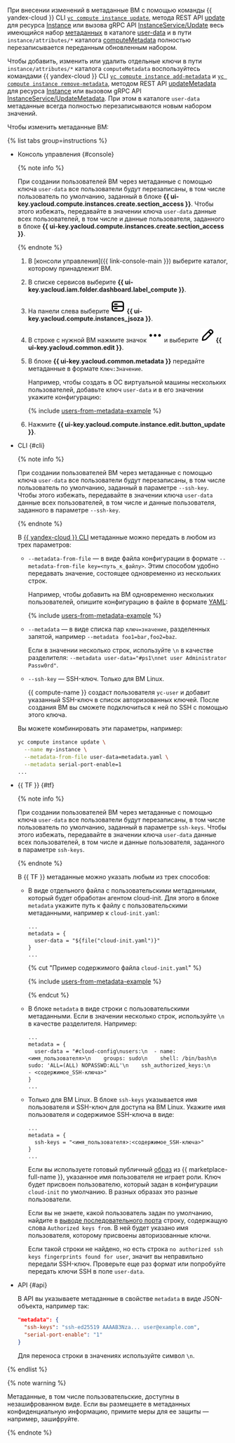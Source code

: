 При внесении изменений в метаданные ВМ с помощью команды {{ yandex-cloud }} CLI [`yc compute instance update`](../../../cli/cli-ref/compute/cli-ref/instance/update.md), метода REST API [update](../../../compute/api-ref/Instance/update.md) для ресурса [Instance](../../../compute/api-ref/Instance/index.md) или вызова gRPC API [InstanceService/Update](../../../compute/api-ref/grpc/Instance/update.md) весь имеющийся набор [метаданных](../../../compute/concepts/vm-metadata.md) в каталоге [user-data](../../../compute/concepts/metadata/directories.md#dir-user) и в пути `instance/attributes/*` каталога [computeMetadata](../../../compute/concepts/metadata/directories.md#dir-compute) полностью перезаписывается переданным обновленным набором.

Чтобы добавить, изменить или удалить отдельные ключи в пути `instance/attributes/*` каталога `computeMetadata` воспользуйтесь командами {{ yandex-cloud }} CLI [`yc compute instance add-metadata`](../../../cli/cli-ref/compute/cli-ref/instance/add-metadata.md) и [`yc compute instance remove-metadata`](../../../cli/cli-ref/compute/cli-ref/instance/remove-metadata.md), методом REST API [updateMetadata](../../../compute/api-ref/Instance/updateMetadata.md) для ресурса [Instance](../../../compute/api-ref/Instance/index.md) или вызовом gRPC API [InstanceService/UpdateMetadata](../../../compute/api-ref/grpc/Instance/updateMetadata.md). При этом в каталоге `user-data` метаданные всегда полностью перезаписываются новым набором значений.

Чтобы изменить метаданные ВМ:

{% list tabs group=instructions %}

- Консоль управления {#console}

  {% note info %}

  При создании пользователей ВМ через метаданные с помощью ключа `user-data` все пользователи будут перезаписаны, в том числе пользователь по умолчанию, заданный в блоке **{{ ui-key.yacloud.compute.instances.create.section_access }}**. Чтобы этого избежать, передавайте в значении ключа `user-data` данные всех пользователей, в том числе и данные пользователя, заданного в блоке **{{ ui-key.yacloud.compute.instances.create.section_access }}**.

  {% endnote %}

  1. В [консоли управления]({{ link-console-main }}) выберите каталог, которому принадлежит ВМ.
  1. В списке сервисов выберите **{{ ui-key.yacloud.iam.folder.dashboard.label_compute }}**.
  1. На панели слева выберите ![image](../../../_assets/console-icons/server.svg) **{{ ui-key.yacloud.compute.instances_jsoza }}**.
  1. В строке с нужной ВМ нажмите значок ![image](../../../_assets/console-icons/ellipsis.svg) и выберите ![image](../../../_assets/console-icons/pencil.svg) **{{ ui-key.yacloud.common.edit }}**.
  1. В блоке **{{ ui-key.yacloud.common.metadata }}** передайте метаданные в формате `Ключ:Значение`.

      Например, чтобы создать в ОС виртуальной машины нескольких пользователей, добавьте ключ `user-data` и в его значении укажите конфигурацию:

      {% include [users-from-metadata-example](../users-from-metadata-example.md) %}

  1. Нажмите **{{ ui-key.yacloud.compute.instance.edit.button_update }}**.

- CLI {#cli}

  {% note info %}

  При создании пользователей ВМ через метаданные с помощью ключа `user-data` все пользователи будут перезаписаны, в том числе пользователь по умолчанию, заданный в параметре `--ssh-key`. Чтобы этого избежать, передавайте в значении ключа `user-data` данные всех пользователей, в том числе и данные пользователя, заданного в параметре `--ssh-key`.

  {% endnote %}

  В [{{ yandex-cloud }} CLI](../../../glossary/cli.md) метаданные можно передать в любом из трех параметров:

  * `--metadata-from-file` — в виде файла конфигурации в формате `--metadata-from-file key=<путь_к_файлу>`. Этим способом удобно передавать значение, состоящее одновременно из нескольких строк.

      Например, чтобы добавить на ВМ одновременно нескольких пользователей, опишите конфигурацию в файле в формате [YAML](https://yaml.org/):

      {% include [users-from-metadata-example](../users-from-metadata-example.md) %}

  * `--metadata` — в виде списка пар `ключ=значение`, разделенных запятой, например `--metadata foo1=bar,foo2=baz`.

      Если в значении несколько строк, используйте `\n` в качестве разделителя: `--metadata user-data="#ps1\nnet user Administrator Passw0rd"`.
  * `--ssh-key` — SSH-ключ. Только для ВМ Linux.

    {{ compute-name }} создаст пользователя `yc-user` и добавит указанный SSH-ключ в список авторизованных ключей. После создания ВМ вы сможете подключиться к ней по SSH с помощью этого ключа.

  Вы можете комбинировать эти параметры, например:

  ```bash
  yc compute instance update \
    --name my-instance \
    --metadata-from-file user-data=metadata.yaml \
    --metadata serial-port-enable=1
  ...
  ```

- {{ TF }} {#tf}

  {% note info %}

  При создании пользователей ВМ через метаданные с помощью ключа `user-data` все пользователи будут перезаписаны, в том числе пользователь по умолчанию, заданный в параметре `ssh-keys`. Чтобы этого избежать, передавайте в значении ключа `user-data` данные всех пользователей, в том числе и данные пользователя, заданного в параметре `ssh-keys`.

  {% endnote %}

  В {{ TF }} метаданные можно указать любым из трех способов:
  * В виде отдельного файла с пользовательскими метаданными, который будет обработан агентом cloud-init. Для этого в блоке `metadata` укажите путь к файлу с пользовательскими метаданными, например к `cloud-init.yaml`:

    ```hcl
    ...
    metadata = {
      user-data = "${file("cloud-init.yaml")}"
    }
    ...
    ```

    {% cut "Пример содержимого файла `cloud-init.yaml`" %}

    {% include [users-from-metadata-example](../users-from-metadata-example.md) %}

    {% endcut %}

  * В блоке `metadata` в виде строки с пользовательскими метаданными. Если в значении несколько строк, используйте `\n` в качестве разделителя. Например:

    ```hcl
    ...
    metadata = {
      user-data = "#cloud-config\nusers:\n  - name: <имя_пользователя>\n    groups: sudo\n    shell: /bin/bash\n    sudo: 'ALL=(ALL) NOPASSWD:ALL'\n    ssh_authorized_keys:\n      - <содержимое_SSH-ключа>"
    }
    ...
    ```

  * Только для ВМ Linux. В блоке `ssh-keys` указывается имя пользователя и SSH-ключ для доступа на ВМ Linux. Укажите имя пользователя и содержимое SSH-ключа в виде:

    ```hcl
    ...
    metadata = {
      ssh-keys = "<имя_пользователя>:<содержимое_SSH-ключа>"
    }
    ...
    ```

    Если вы используете готовый публичный [образ](../../../compute/concepts/image.md) из {{ marketplace-full-name }}, указанное имя пользователя не играет роли. Ключ будет присвоен пользователю, который задан в конфигурации `cloud-init` по умолчанию. В разных образах это разные пользователи.

    Если вы не знаете, какой пользователь задан по умолчанию, найдите в [выводе последовательного порта](../../../compute/operations/vm-info/get-serial-port-output.md) строку, содержащую слова `Authorized keys from`. В ней будет указано имя пользователя, которому присвоены авторизованные ключи.

    Если такой строки не найдено, но есть строка `no authorized ssh keys fingerprints found for user`, значит вы неправильно передали SSH-ключ. Проверьте еще раз формат или попробуйте передать ключи SSH в поле `user-data`.

- API {#api}

  В API вы указываете метаданные в свойстве `metadata` в виде JSON-объекта, например так:

  ```json
  "metadata": {
    "ssh-keys": "ssh-ed25519 AAAAB3Nza... user@example.com",
    "serial-port-enable": "1"
  }
  ```

  Для переноса строки в значениях используйте символ `\n`.

{% endlist %}

{% note warning %}

Метаданные, в том числе пользовательские, доступны в незашифрованном виде. Если вы размещаете в метаданных конфиденциальную информацию, примите меры для ее защиты — например, зашифруйте.

{% endnote %}